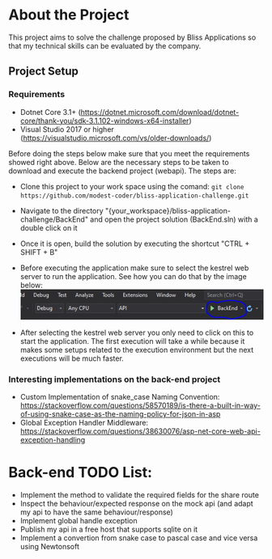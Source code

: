 # About the Project

This project aims to solve the challenge proposed by Bliss Applications so that my technical skills can be evaluated by the company.


## Project Setup

### Requirements
 - Dotnet Core 3.1+ (https://dotnet.microsoft.com/download/dotnet-core/thank-you/sdk-3.1.102-windows-x64-installer)
 - Visual Studio 2017 or higher (https://visualstudio.microsoft.com/vs/older-downloads/)

Before doing the steps below make sure that you meet the requirements showed right above. Below are the necessary steps to be taken to download and execute the backend project (webapi). The steps are:

 - Clone this project to your work space using the comand: `git clone https://github.com/modest-coder/bliss-application-challenge.git`
  - Navigate to the directory "{your_workspace}/bliss-application-challenge/BackEnd" and open the project solution (BackEnd.sln) with a double click on it
  - Once it is open, build the solution by executing the shortcut "CTRL + SHIFT + B"
  - Before executing the application make sure to select the kestrel web server to run the application. See how you can do that by the image below:<br/>![Kestrel Selected](https://raw.githubusercontent.com/modest-coder/bliss-application-challenge/develop/documentation-assets/images/select-kestrel.png)

  - After selecting the kestrel web server you only need to click on this to start the application. The first execution will take a while because it makes some setups related to the execution environment but the next executions will be much faster.

### Interesting implementations on the back-end project
 - Custom Implementation of snake_case Naming Convention: https://stackoverflow.com/questions/58570189/is-there-a-built-in-way-of-using-snake-case-as-the-naming-policy-for-json-in-asp
 - Global Exception Handler Middleware: https://stackoverflow.com/questions/38630076/asp-net-core-web-api-exception-handling


# Back-end TODO List:
 - Implement the method to validate the required fields for the share route
 - Inspect the behaviour/expected response on the mock api (and adapt my api to have the same behaviour/response)
 - Implement global handle exception
 - Publish my api in a free host that supports sqlite on it
 - Implement a convertion from snake case to pascal case and vice versa using Newtonsoft